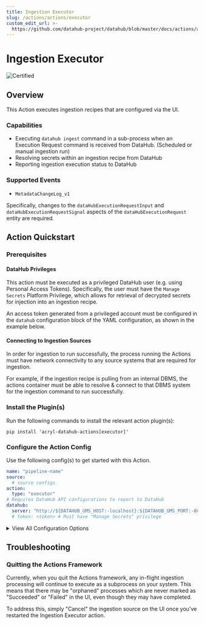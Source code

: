 ```yaml
---
title: Ingestion Executor
slug: /actions/actions/executor
custom_edit_url: >-
  https://github.com/datahub-project/datahub/blob/master/docs/actions/actions/executor.md
---
```

# Ingestion Executor
<!-- Set Support Status -->
![Certified](https://img.shields.io/badge/support%20status-certified-brightgreen)


## Overview

This Action executes ingestion recipes that are configured via the UI.

### Capabilities

- Executing `datahub ingest` command in a sub-process when an Execution Request command is received from DataHub. (Scheduled or manual ingestion run)
- Resolving secrets within an ingestion recipe from DataHub
- Reporting ingestion execution status to DataHub

### Supported Events

- `MetadataChangeLog_v1`

Specifically, changes to the `dataHubExecutionRequestInput` and `dataHubExecutionRequestSignal` aspects of the `dataHubExecutionRequest` entity are required.


## Action Quickstart 

### Prerequisites

#### DataHub Privileges

This action must be executed as a privileged DataHub user (e.g. using Personal Access Tokens). Specifically, the user must have the `Manage Secrets` Platform Privilege, which allows for retrieval
of decrypted secrets for injection into an ingestion recipe. 

An access token generated from a privileged account must be configured in the `datahub` configuration
block of the YAML configuration, as shown in the example below. 

#### Connecting to Ingestion Sources 

In order for ingestion to run successfully, the process running the Actions must have 
network connectivity to any source systems that are required for ingestion. 

For example, if the ingestion recipe is pulling from an internal DBMS, the actions container
must be able to resolve & connect to that DBMS system for the ingestion command to run successfully.

### Install the Plugin(s)

Run the following commands to install the relevant action plugin(s):

`pip install 'acryl-datahub-actions[executor]'`


### Configure the Action Config

Use the following config(s) to get started with this Action. 

```yml
name: "pipeline-name"
source:
  # source configs
action:
  type: "executor"
# Requires DataHub API configurations to report to DataHub
datahub:
  server: "http://${DATAHUB_GMS_HOST:-localhost}:${DATAHUB_GMS_PORT:-8080}"
  # token: <token> # Must have "Manage Secrets" privilege
```

<details>
  <summary>View All Configuration Options</summary>
  
  | Field | Required | Default | Description |
  | --- | :-: | :-: | --- |
  | `executor_id` | ❌ | `default` | An executor ID assigned to the executor. This can be used to manage multiple distinct executors. |
</details>


## Troubleshooting

### Quitting the Actions Framework

Currently, when you quit the Actions framework, any in-flight ingestion processing will continue to execute as a subprocess on your system. This means that there may be "orphaned" processes which
are never marked as "Succeeded" or "Failed" in the UI, even though they may have completed. 

To address this, simply "Cancel" the ingestion source on the UI once you've restarted the Ingestion Executor action. 
